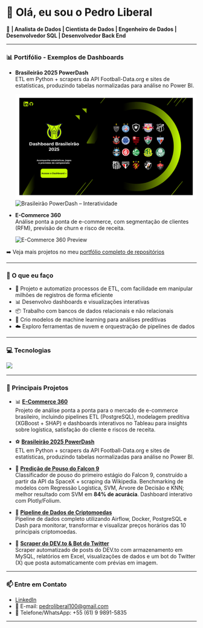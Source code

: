 # 👋 Olá, eu sou o Pedro Liberal

🎯 **| Analista de Dados | Cientista de Dados | Engenheiro de Dados | Desenvolvedor SQL | Desenvolvedor Back End**

---
### 📊 Portifólio - Exemplos de Dashboards

- **Brasileirão 2025 PowerDash**  
  ETL em Python + scrapers da API Football-Data.org e sites de estatísticas, produzindo tabelas normalizadas para análise no Power BI.  

  ![Brasileirão PowerDash – Home](https://github.com/pedrinhenrik/brasileirao-2025-powerdash/blob/main/docs/images/Home.jpg)  
  ![Brasileirão PowerDash – Interatividade](https://github.com/pedrinhenrik/brasileirao-2025-powerdash/blob/main/docs/images/Gif_Dashboard_estastistica.gif)

- **E-Commerce 360**  
  Análise ponta a ponta de e-commerce, com segmentação de clientes (RFM), previsão de churn e risco de receita.  

  ![E-Commerce 360 Preview](https://github.com/pedrinhenrik/ecommerce-360/blob/main/docs/DashBoard_Preview.png)

➡️ Veja mais projetos no meu [portfólio completo de repositórios](https://github.com/pedrinhenrik?tab=repositories)

---

### 💼 O que eu faço
- 🔄 Projeto e automatizo processos de ETL, com facilidade em manipular milhões de registros de forma eficiente
- 📊 Desenvolvo dashboards e visualizações interativas
- 📦 Trabalho com bancos de dados relacionais e não relacionais  
- 🤖 Crio modelos de machine learning para análises preditivas
- ☁️ Exploro ferramentas de nuvem e orquestração de pipelines de dados  

---

### 💻 Tecnologias

<div align="left">
  <img src="https://skillicons.dev/icons?i=aws,azure,docker,eclipse,git,github,js,linux,linkedin,matlab,mysql,postgresql,pycharm,python,sklearn,tensorflow,vscode,windows" />
</div>

---

### 📂 Principais Projetos

- 📊 [**E-Commerce 360**](https://github.com/pedrinhenrik/ecommerce-360)  
  Projeto de análise ponta a ponta para o mercado de e-commerce brasileiro, incluindo pipelines ETL (PostgreSQL), modelagem preditiva (XGBoost + SHAP) e dashboards interativos no Tableau para insights sobre logística, satisfação do cliente e riscos de receita.  

- ⚽ [**Brasileirão 2025 PowerDash**](https://github.com/pedrinhenrik/brasileirao-2025-powerdash)  
  ETL em Python + scrapers da API Football-Data.org e sites de estatísticas, produzindo tabelas normalizadas para análise no Power BI.  

- 🚀 [**Predição de Pouso do Falcon 9**](https://github.com/pedrinhenrik/falcon9-landing-prediction)  
  Classificador de pouso do primeiro estágio do Falcon 9, construído a partir da API da SpaceX + scraping da Wikipedia. Benchmarking de modelos com Regressão Logística, SVM, Árvore de Decisão e KNN; melhor resultado com SVM em **84% de acurácia**. Dashboard interativo com Plotly/Folium.  

- 🧩 [**Pipeline de Dados de Criptomoedas**](https://github.com/pedrinhenrik/crypto-data-pipeline)  
  Pipeline de dados completo utilizando Airflow, Docker, PostgreSQL e Dash para monitorar, transformar e visualizar preços horários das 10 principais criptomoedas.  

- 📑 [**Scraper do DEV.to & Bot do Twitter**](https://github.com/pedrinhenrik/devto-scraper)  
  Scraper automatizado de posts do DEV.to com armazenamento em MySQL, relatórios em Excel, visualizações de dados e um bot do Twitter (X) que posta automaticamente com prévias em imagem.  
---

### 📫 Entre em Contato

- [LinkedIn](https://www.linkedin.com/in/pedro-henrique-liberal/)  
- 📧 E-mail: pedroliberal100@gmail.com  
- 📱 Telefone/WhatsApp: +55 (61) 9 9891-5835  
---

